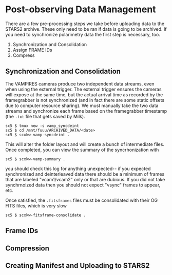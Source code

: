 # Post-observing Data Management

There are a few pre-processing steps we take before uploading data to the STARS2 archive. These only need to be ran if data is going to be archived. If you need to synchronize polarimetry data the first step is necessary, too.

1. Synchronization and Consolidation
2. Assign FRAME IDs
3. Compress


## Synchronization and Consolidation

The VAMPIRES cameras produce two independent data streams, even when using the external trigger. The external trigger ensures the cameras will expose at the same time, but the actual arrival time as recorded by the framegrabber is not synchronized (and in fact there are some static offsets due to computer resource sharing). We must manually take the two data streams and synchronize each frame based on the framegrabber timestamp (the `.txt` file that gets saved by Milk).

```
sc5 $ tmux new -s vamp_syncdeint
sc5 $ cd /mnt/fuuu/ARCHIVED_DATA/<date>
sc5 $ scxkw-vamp-syncdeint .
```

This will alter the folder layout and will create a bunch of intermediate files. Once completed, you can view the summary of the syncrhonization with

```
sc5 $ scxkw-vamp-summary .
```

you should check this log  for anything unexpected-- if you expected synchronized and deinterleaved data there should be a minimum of frames that are labeled "vcam1/vcam2" only or that are dubious. If you did not take synchrnoized data then you should not expect "vsync" frames to appear, etc.

Once satisfied, the `.fitsframes` files must be consolidated with their OG FITS files, which is very slow

```
sc5 $ scxkw-fitsframe-consolidate .
```

## Frame IDs


## Compression


## Creating Manifest and Uploading to STARS2

